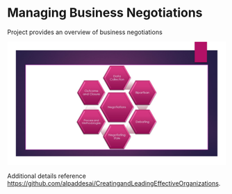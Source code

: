 # Managing Business Negotiations

Project provides an overview of business negotiations 

![image](slide.jpg)

Additional details reference https://github.com/alpaddesai/CreatingandLeadingEffectiveOrganizations.
